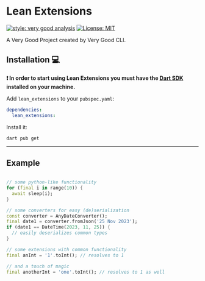# Lean Extensions

[![style: very good analysis][very_good_analysis_badge]][very_good_analysis_link]
[![License: MIT][license_badge]][license_link]

A Very Good Project created by Very Good CLI.

## Installation 💻

**❗ In order to start using Lean Extensions you must have the [Dart SDK][dart_install_link] installed on your machine.**

Add `lean_extensions` to your `pubspec.yaml`:

```yaml
dependencies:
  lean_extensions:
```

Install it:

```sh
dart pub get
```

---

## Example

```dart

// some python-like functionality
for (final i in range(10)) {
  await sleep(i);
}

// some converters for easy (de)serialization
const converter = AnyDateConverter();
final date1 = converter.fromJson('25 Nov 2023');
if (date1 == DateTime(2023, 11, 25)) {
  // easily deserializes common types
}

// some extensions with common functionality
final anInt = '1'.toInt(); // resolves to 1

// and a touch of magic
final anotherInt = 'one'.toInt(); // resolves to 1 as well

```


[dart_install_link]: https://dart.dev/get-dart
[github_actions_link]: https://docs.github.com/en/actions/learn-github-actions
[license_badge]: https://img.shields.io/badge/license-MIT-blue.svg
[license_link]: https://opensource.org/licenses/MIT
[logo_black]: https://raw.githubusercontent.com/VGVentures/very_good_brand/main/styles/README/vgv_logo_black.png#gh-light-mode-only
[logo_white]: https://raw.githubusercontent.com/VGVentures/very_good_brand/main/styles/README/vgv_logo_white.png#gh-dark-mode-only
[mason_link]: https://github.com/felangel/mason
[very_good_analysis_badge]: https://img.shields.io/badge/style-very_good_analysis-B22C89.svg
[very_good_analysis_link]: https://pub.dev/packages/very_good_analysis
[very_good_coverage_link]: https://github.com/marketplace/actions/very-good-coverage
[very_good_ventures_link]: https://verygood.ventures
[very_good_ventures_link_light]: https://verygood.ventures#gh-light-mode-only
[very_good_ventures_link_dark]: https://verygood.ventures#gh-dark-mode-only
[very_good_workflows_link]: https://github.com/VeryGoodOpenSource/very_good_workflows
